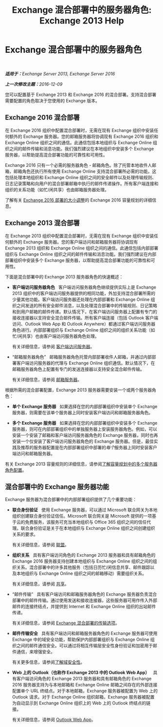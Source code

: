 ﻿---
title: 'Exchange 混合部署中的服务器角色: Exchange 2013 Help'
TOCTitle: Exchange 混合部署中的服务器角色
ms:assetid: 7a7eaf17-d2b0-4d62-90a2-45a0d2faca54
ms:mtpsurl: https://technet.microsoft.com/zh-cn/library/JJ659051(v=EXCHG.150)
ms:contentKeyID: 50492079
ms.date: 01/11/2018
mtps_version: v=EXCHG.150
ms.translationtype: HT
---

# Exchange 混合部署中的服务器角色

 

_<strong>适用于：</strong>Exchange Server 2013, Exchange Server 2016_

_<strong>上一次修改主题：</strong>2016-12-09_

您可以配置基于 Exchange 2013 和 Exchange 2016 的混合部署。支持混合部署需要配置的角色取决于您使用的 Exchange 版本。

## Exchange 2016 混合部署

在 Exchange 2016 组织中配置混合部署时，无需在现有 Exchange 组织中安装任何额外的 Exchange 服务器。您的邮箱服务器将协调现有 Exchange 2016 组织和 Exchange Online 组织之间的通信。此通信包括本地组织与 Exchange Online 组织之间的邮件传输和消息功能。我们强烈建议在本地组织中安装多个 Exchange 服务器，以帮助提高混合部署功能的可靠性和可用性。

Exchange 2016 只有一个必需的服务器角色 - 邮箱角色。除了托管本地收件人邮箱，邮箱角色还执行所有使用 Exchange Online 支持混合部署所必需的功能。这包括处理本地组织和 Exchange Online 组织之间的安全邮件以及处理传输规则、日志记录策略和向用户的混合部署邮箱中执行的邮件传递操作。所有客户端连接和组织的关系功能（如忙/闲共享）也由邮箱服务器处理。

了解有关 [Exchange 2016 部署的大小调整](http://go.microsoft.com/fwlink/p/?linkid=301990)的 Exchange 2016 容量规划的详细信息。

## Exchange 2013 混合部署

在 Exchange 2013 组织中配置混合部署时，无需在现有 Exchange 组织中安装任何额外的 Exchange 服务器。您的客户端访问和邮箱服务器将协调现有 Exchange 2013 组织和 Exchange Online 组织之间的通信。此通信包括内部部署组织与 Exchange Online 组织之间的邮件传输和消息功能。我们强烈建议在内部部署组织中安装多个 Exchange 服务器，以帮助提高混合部署功能的可靠性和可用性。

下面是混合部署中的 Exchange 2013 服务器角色的快速概述：

  - **客户端访问服务器角色**   客户端访问服务器角色继续提供实际上是 Exchange 2013 组织中的客户端访问服务器提供的相同功能，外加支持混合部署所需的少量其他功能。客户端访问服务器还处理在内部部署和 Exchange Online 组织之间发送的所有安全邮件消息，以及处理混合部署中的传输规则、日记策略和到用户邮箱的邮件传递。默认情况下，在客户端访问服务器上配置有专门的接收连接器以支持安全混合邮件传输。所有客户端连接（包括 Outlook 客户端访问、Outlook Web App 和 Outlook Anywhere）都通过客户端访问服务器角色进行。内部部署组织与 Exchange Online 组织之间的组织关系功能（如忙/闲共享）也由客户端访问服务器角色处理。
    
    有关详细信息，请参阅 [客户端访问服务器](https://technet.microsoft.com/zh-cn/library/dd298114\(v=exchg.150\))。

  - “邮箱服务器角色”   邮箱服务器角色托管内部部署收件人邮箱，并通过内部部署客户端访问服务器的代理与 Exchange Online 组织通信。默认情况下，在邮箱服务器角色上配置有专门的发送连接器以支持安全混合邮件传输。
    
    有关详细信息，请参阅 [邮箱服务器](https://technet.microsoft.com/zh-cn/library/jj150491\(v=exchg.150\))。

根据所需的混合部署配置，Exchange 2013 服务器需要安装一个或两个服务器角色：

  - **单个 Exchange 服务器**   如果选择在您的内部部署组织中安装单个 Exchange 服务器，则需要在该单个服务器上同时安装客户端访问和邮箱服务器角色。

  - **多个 Exchange 服务器**   如果选择在您的内部部署组织中安装多个 Exchange 服务器，则可在内部部署组织中的单独服务器上安装服务器角色。例如，可以安装一个安装了邮箱和客户端访问服务器角色的 Exchange 服务器，同时也再安装一个仅安装了客户端访问服务器角色的 Exchange 服务器。但是，最佳实践及推荐的服务器配置是在内部部署组织中部署的*每个*服务器上同时安装客户端访问和邮箱服务器。

有关 Exchange 2013 容量规则的详细信息，请参阅[了解容量规划中的多个服务器角色配置](http://go.microsoft.com/fwlink/?linkid=266576)。

## 混合部署中的 Exchange 服务器功能

Exchange 服务器为混合部署中的内部部署组织提供了几个重要功能：

  - **联合身份验证**   使用 Exchange 服务器，可以通过 Microsoft 联合网关为本地组织创建联合身份验证信任。Microsoft 联合网关是 Microsoft 提供的一项基于云的免费服务，该服务可充当本地组织与 Office 365 组织之间的信任代理。联合身份验证是关于在本地组织与 Exchange Online 组织之间创建组织关系的要求。
    
    有关详细信息，请参阅 [联盟](https://technet.microsoft.com/zh-cn/library/dd335047\(v=exchg.150\))。

  - **组织关系**   具有客户端访问角色的 Exchange 2013 服务器和具有邮箱角色的 Exchange 2016 服务器支持创建本地组织与 Exchange Online 组织之间的组织关系。混合部署中的许多其他服务（包括日历忙/闲信息共享、邮件跟踪以及本地组织与 Exchange Online 组织之间的邮箱移动）需要组织关系。
    
    有关详细信息，请参阅 [共享](https://technet.microsoft.com/zh-cn/library/dd638083\(v=exchg.150\))。

  - “邮件传输”   具有客户端访问和邮箱服务器角色的 Exchange 服务器负责混合部署中的邮件传输。通过使用发送和接收连接器，这些服务器可用作传入外部邮件的连接终结点，并提供到 Internet 和 Exchange Online 组织的出站邮件传递。
    
    有关详细信息，请参阅 [Exchange 混合部署的传输选项](transport-options-in-exchange-hybrid-deployments-exchange-2013-help.md)。

  - **邮件传输安全**   具有客户端访问和邮箱服务器角色的 Exchange 服务器可使用 Exchange 中的域安全功能，帮助保护内部部署组织与 Exchange Online 组织之间的邮件通信安全。可以通过将相互传输层安全性身份验证和加密用于邮件通信，来增强安全。
    
    有关更多信息，请参阅[了解域安全性](http://go.microsoft.com/fwlink/p/?linkid=266581)。

  - **Web 上的 Outlook（也称作 Exchange 2013 中的 Outlook Web App）**   具有客户端访问角色的 Exchange 2013 服务器和具有邮箱角色的 Exchange 2016 服务器支持为与本地邮箱和 Exchange Online 邮箱之间存在的外部连接配置单个 URL 终结点。对于本地邮箱，Exchange 服务器被配置为 Web 上的 Outlook 请求。对于 Exchange Online 组织邮箱，Exchange 服务器被配置为自动显示到 Exchange Online 组织上的 Web 上的 Outlook 终结点的链接。
    
    有关详细信息，请参阅 [Outlook Web App](https://technet.microsoft.com/zh-cn/library/jj657718\(v=exchg.150\))。

